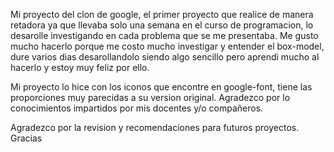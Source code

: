 Mi proyecto del clon de google, el primer proyecto que realice de manera retadora ya que llevaba solo una semana en el curso de programacion, lo desarolle investigando en cada problema que se me presentaba.
Me gusto mucho hacerlo porque me costo mucho investigar y entender el box-model, dure varios dias desarollandolo siendo algo sencillo pero aprendi mucho al hacerlo y estoy muy feliz por ello. 

Mi proyecto lo hice con los iconos que encontre en google-font, tiene las proporciones muy parecidas a su version original. Agradezco por lo conocimientos impartidos por mis docentes y/o compañeros.

Agradezco por la revision y recomendaciones para futuros proyectos. Gracias
